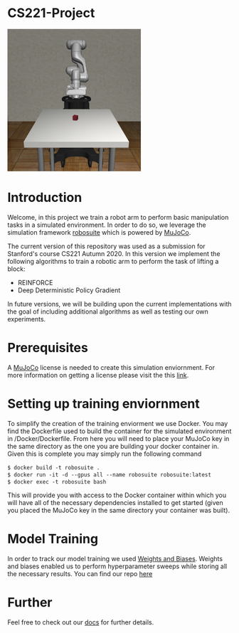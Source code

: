 # CS221-Project
<p float="left">
  <img src="assets/robotarmfull.png" width="300">
 </p>
 <H1>Introduction</H1>
<p>
Welcome, in this project we train a robot arm to perform basic manipulation tasks in a simulated environment. In order to do so, we leverage the simulation framework <a href="https://github.com/ARISE-Initiative/robosuite">robosuite</a> which is powered by <a href="http://mujoco.org/">MuJoCo</a>.  
</p>
<p>
The current version of this repository was used as a submission for Stanford's course CS221 Autumn 2020. In this version we implement the following algorithms to train a robotic arm to perform the task of lifting a block:
</p>
<ul>
  <li>REINFORCE</li>
  <li>Deep Deterministic Policy Gradient</li>
</ul>
<p>
In future versions, we will be building upon the current implementations with the goal of including additional algorithms as well as testing our own experiments.
</p>

<H1>Prerequisites</H1>
<p>
A <a href="http://mujoco.org/">MuJoCo</a> license is needed to create this simulation enviornment. For more information on getting a license please visit the this <a href="https://www.roboti.us/license.html">link</a>.
</p>

<H1>Setting up training enviornment</H1>
<p>
To simplify the creation of the training enviorment we use Docker. You may find the Dockerfile used to build the container for the simulated environment in /Docker/Dockerfile. From here you will need to place your MuJoCo key in the same directory as the one you are building your docker container in. Given this is complete you may simply run the following command
</p>
<pre><code>$ docker build -t robosuite .
$ docker run -it -d --gpus all --name robosuite robosuite:latest
$ docker exec -t robosuite bash
</code></pre>
 <p>
 This will provide you with access to the Docker container within which you will have all of the necessary dependencies installed to get started (given you placed the MuJoCo key in the same directory your container was built). 
 </p>
<H1>Model Training</H1>
In order to track our model training we used <a href="https://www.wandb.com/">Weights and Biases</a>. Weights and biases enabled us to perform hyperparameter sweeps while storing all the necessary results. You can find our repo <a href="https://wandb.ai/peterdavidfagan/cs221-project">here</a>
  
<H1>Further</H1>
<p>
Feel free to check out our <a href="https://peterdavidfagan.gitbook.io/peter-david-fagan/robot-arm">docs</a> for further details.
</p>
